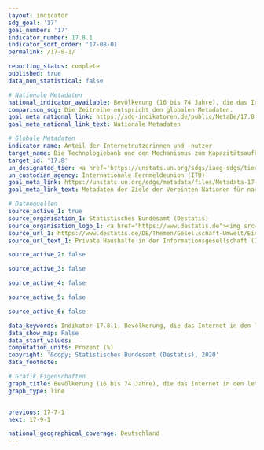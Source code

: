 ```yaml
---
layout: indicator
sdg_goal: '17'
goal_number: '17'
indicator_number: 17.8.1
indicator_sort_order: '17-08-01'
permalink: /17-8-1/

reporting_status: complete
published: true
data_non_statistical: false

# Nationale Metadaten
national_indicator_available: Bevölkerung (16 bis 74 Jahre), die das Internet in den letzten drei Monaten genutzt hat
comparison_sdg: Die Zeitreihe entspricht den globalen Metadaten.
goal_meta_national_link: https://sdg-indikatoren.de/public/MetaDe/17.8.1.pdf
goal_meta_national_link_text: Nationale Metadaten

# Globale Metadaten
indicator_name: Anteil der Internetnutzerinnen und -nutzer
target_name: Die Technologiebank und den Mechanismus zum Kapazitätsaufbau für Wissenschaft, Technologie und Innovation für die am wenigsten entwickelten Länder bis 2017 vollständig operationalisieren und die Nutzung von Grundlagentechnologien, insbesondere der Informations- und Kommunikationstechnologien, verbessern
target_id: '17.8'
un_designated_tier: <a href='https://unstats.un.org/sdgs/iaeg-sdgs/tier-classification/' title='Klicken Sie hier um weitere Informationen zur UN-Tier-Klassifikation zu erhalten.'>Tier I</a>
un_custodian_agency: Internationale Fernmeldeunion (ITU)
goal_meta_link: https://unstats.un.org/sdgs/metadata/files/Metadata-17-08-01.pdf
goal_meta_link_text: Metadaten der Ziele der Vereinten Nationen für nachhaltige Entwicklung

# Datenquellen
source_active_1: true
source_organisation_1: Statistisches Bundesamt (Destatis)
source_organisation_logo_1: <a href="https://www.destatis.de"><img src="https://g205sdgs.github.io/sdg-indicators/public/OrgImgDe/destatis.png" alt="Logo destatis" style="height:60px; width:148px"/></a>
source_url_1: https://www.destatis.de/DE/Themen/Gesellschaft-Umwelt/Einkommen-Konsum-Lebensbedingungen/IT-Nutzung/Publikationen/Downloads-IT-Nutzung/private-haushalte-ikt-2150400187004.html
source_url_text_1: Private Haushalte in der Informationsgesellschaft (IKT)

source_active_2: false

source_active_3: false

source_active_4: false

source_active_5: false

source_active_6: false

data_keywords: Indikator 17.8.1, Bevölkerung, die das Internet in den letzten drei Monaten genutzt hat, Internationale Fernmeldeunion (ITU)
data_show_map: False
data_start_values: 
computation_units: Prozent (%)
copyright: '&copy; Statistisches Bundesamt (Destatis), 2020'
data_footnote: 

# Grafik Eigenschaften
graph_title: Bevölkerung (16 bis 74 Jahre), die das Internet in den letzten drei Monaten genutzt hat
graph_type: line


previous: 17-7-1
next: 17-9-1

national_geographical_coverage: Deutschland
---
```


<span></span>